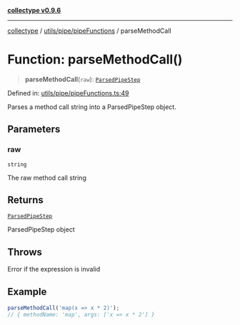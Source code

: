 [**collectype v0.9.6**](../../../../README.md)

***

[collectype](../../../../modules.md) / [utils/pipe/pipeFunctions](../README.md) / parseMethodCall

# Function: parseMethodCall()

> **parseMethodCall**(`raw`): [`ParsedPipeStep`](../../../../types/pipe/type-aliases/ParsedPipeStep.md)

Defined in: [utils/pipe/pipeFunctions.ts:49](https://github.com/maduhaime/collectype/blob/ba52424b164c706fb5e7ecc5581685b53a2ac88d/src/utils/pipe/pipeFunctions.ts#L49)

Parses a method call string into a ParsedPipeStep object.

## Parameters

### raw

`string`

The raw method call string

## Returns

[`ParsedPipeStep`](../../../../types/pipe/type-aliases/ParsedPipeStep.md)

ParsedPipeStep object

## Throws

Error if the expression is invalid

## Example

```ts
parseMethodCall('map(x => x * 2)');
// { methodName: 'map', args: ['x => x * 2'] }
```
